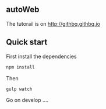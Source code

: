 

## autoWeb
The tutorail is on http://githbq.githbq.io

## Quick start
First install the dependencies
```bash
npm install
```

Then
```bash
gulp watch
```

Go on develop ....